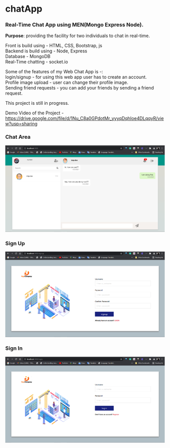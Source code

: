 # chatApp

<h3>Real-Time Chat App using MEN(Mongo Express Node).</h3>

<b>Purpose</b>: providing the facility for two individuals to chat in real-time.

Front is build using - HTML, CSS, Bootstrap, js</br>
Backend is build using - Node, Express</br>
Database - MongoDB</br>
Real-Time chatting - socket.io</br>

Some of the features of my Web Chat App is -:</br>
login/signup - for using this web app user has to create an account.</br>
Profile image upload - user can change their profile image.</br>
Sending friend requests - you can add your friends by sending a friend request.</br>

This project is still in progress.



Demo Video of the Project - https://drive.google.com/file/d/1Nu_C8a0GPdotMr_yyyqDqhIoe4DLqqyR/view?usp=sharing

<h3>Chat Area</h3>

![Chat Area](https://github.com/iabhishek15/WebsiteImage/blob/main/chat.png)

<h3>Sign Up</h3>

![sign Up](https://github.com/iabhishek15/WebsiteImage/blob/main/signUpChat.png)

<h3>Sign In</h3>

![sign In](https://github.com/iabhishek15/WebsiteImage/blob/main/SingInChat.png)

